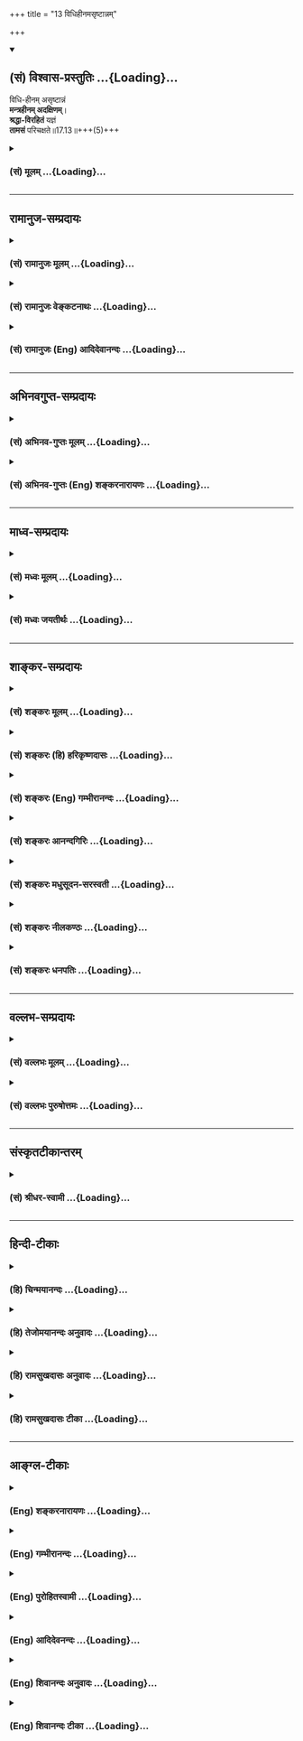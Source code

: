 +++
title = "13 विधिहीनमसृष्टान्नम्"

+++
<div class="js_include" newlevelforh1="2" title="(सं) विश्वास-प्रस्तुतिः" unfilled url="/purANam_vaiShNavam/mahAbhAratam/06-bhIShma-parva/03-bhagavad-gItA-parva/saMskRtam/vishvAsa-prastutiH/17_shraddhA-traya-vibhA/13_vidhihInamasRShTA.md">
<details open><summary><h2>(सं) विश्वास-प्रस्तुतिः ...{Loading}...</h2></summary>

विधि-हीनम् असृष्टान्नं  
**मन्त्रहीनम् अदक्षिणम्**।  
**श्रद्धा-विरहितं** यज्ञं  
**तामसं** परिचक्षते॥17.13॥+++(5)+++
</details>
</div>
<div class="js_include collapsed" newlevelforh1="3" title="(सं) मूलम्" unfilled url="/purANam_vaiShNavam/mahAbhAratam/06-bhIShma-parva/03-bhagavad-gItA-parva/saMskRtam/mUlam/17_shraddhA-traya-vibhA/13_vidhihInamasRShTA.md">
<details><summary><h3>(सं) मूलम् ...{Loading}...</h3></summary>

विधिहीनमसृष्टान्नं मन्त्रहीनमदक्षिणम्।  
श्रद्धाविरहितं यज्ञं तामसं परिचक्षते।।17.13।।
</details>
</div>


_________________
## रामानुज-सम्प्रदायः
<div class="js_include collapsed" newlevelforh1="3" title="(सं) रामानुजः मूलम्" unfilled url="/purANam_vaiShNavam/mahAbhAratam/06-bhIShma-parva/03-bhagavad-gItA-parva/saMskRtam/rAmAnujaH/mUlam/17_shraddhA-traya-vibhA/13_vidhihInamasRShTA.md">
<details><summary><h3>(सं) रामानुजः मूलम् ...{Loading}...</h3></summary>

।।17.13।।**विधिहीनं** ब्राह्मणोक्तविधिहीनं सदाचारयुक्तैः विधिविद्भिः
ब्राह्मणैः यजस्य इति उक्तिहीनम् इत्यर्थः। **असृष्टान्नम्**
अचोदितद्रव्यम्। **मन्त्रहीनम् अदक्षिणं श्रद्धाविरहितं** च **यज्ञं तामसं
परिचक्षते। अथ तपसो गुणतः त्रैविध्यं वक्तुं तस्य शरीरवाङ्मनोभिः
निष्पाद्यतया तत्स्वरूपभेदं तावद् आह --**

</details>
</div>
<div class="js_include collapsed" newlevelforh1="3" title="(सं) रामानुजः वेङ्कटनाथः" unfilled url="/purANam_vaiShNavam/mahAbhAratam/06-bhIShma-parva/03-bhagavad-gItA-parva/saMskRtam/rAmAnujaH/venkaTanAthaH/17_shraddhA-traya-vibhA/13_vidhihInamasRShTA.md">
<details><summary><h3>(सं) रामानुजः वेङ्कटनाथः ...{Loading}...</h3></summary>

  
  
।।17.13।। असृष्टान्नत्वमन्त्रहीनत्वाद्युक्त्यैव
चोदितप्रकारविहीनत्वसिद्धेरत्रविधिहीनम् इत्ययथाशास्त्रत्वं न विवक्षितम्
अन्यस्य चावश्यापेक्षितस्य हानिरिह सूचयितुमुचितेत्यभिप्रायेणाऽऽह --
ब्राह्मणोक्तिहीनमिति। शास्त्रोदित एवार्थः सद्भिरनुशिष्टोऽनुष्ठेय
इतीममर्थं विवृणोति -- सदाचारेति। लोभातिशयाद्दक्षिणाया अप्यभावे
अन्नदानाभावस्य कैमुत्यसिद्धत्वात्अदक्षिणम्
इत्यनेनैवान्नादानादेरुपलक्षणात्
असृष्टशब्दस्वारस्याद्दोषातिशयख्यापनोपयोगाच्च। असृष्टान्नशब्देन
शूद्रप्रतिग्रहादिविवक्षामाहअचोदितद्रव्यमिति। यज्ञार्थं सृष्टमिह
सृष्टशब्देन विवक्षितम् न्यायागतमित्यर्थः। तदन्यदसृष्टं; यथा -- न
यज्ञार्थं धनं शूद्राद्विप्रो भिक्षेत धर्मवित्। यजमानो हि भिक्षित्वा
प्रेत्य चण्डालतां व्रजेत् इति।  
  

</details>
</div>
<div class="js_include collapsed" newlevelforh1="3" title="(सं) रामानुजः (Eng) आदिदेवानन्दः" unfilled url="/purANam_vaiShNavam/mahAbhAratam/06-bhIShma-parva/03-bhagavad-gItA-parva/saMskRtam/rAmAnujaH/english/AdidevAnandaH/17_shraddhA-traya-vibhA/13_vidhihInamasRShTA.md">
<details><summary><h3>(सं) रामानुजः (Eng) आदिदेवानन्दः ...{Loading}...</h3></summary>

17.13 They say that sacrifice is Tamasa, which is bereft of the authority of injunction of Brahmanas of learning and good conduct as 'Do this sacrifice,' which is 'Asrstanna' viz., which uses offerings
(materials) not sanctioned by the Sastras; which is performed without recitation of hymns; and which is bereft of gifts and faith. Now, to explain the threefold division of austerities according to their source in the Gunas, Sri Krsna describes their differences in respect of the body, speech and mind:

</details>
</div>


_________________
## अभिनवगुप्त-सम्प्रदायः
<div class="js_include collapsed" newlevelforh1="3" title="(सं) अभिनव-गुप्तः मूलम्" unfilled url="/purANam_vaiShNavam/mahAbhAratam/06-bhIShma-parva/03-bhagavad-gItA-parva/saMskRtam/abhinava-guptaH/mUlam/17_shraddhA-traya-vibhA/13_vidhihInamasRShTA.md">
<details><summary><h3>(सं) अभिनव-गुप्तः मूलम् ...{Loading}...</h3></summary>

।।17.11 -- 17.13।। अफलेत्यादि परिचक्षते इत्यन्तम्। मनः समाधाय
निश्चयेनानुसंधाय। दम्भार्थमपीति -- दंभः लोको +++(N लोके )+++ मामेवं -- विधं
जानीयादिति। विधिहीनमिति -- शास्त्रोक्तक्रियाविहीनम्
तदेवासृष्टान्नादिभिर्विशेषणैर्वितन्यते।

</details>
</div>
<div class="js_include collapsed" newlevelforh1="3" title="(सं) अभिनव-गुप्तः (Eng) शङ्करनारायणः" unfilled url="/purANam_vaiShNavam/mahAbhAratam/06-bhIShma-parva/03-bhagavad-gItA-parva/saMskRtam/abhinava-guptaH/english/shankaranArAyaNaH/17_shraddhA-traya-vibhA/13_vidhihInamasRShTA.md">
<details><summary><h3>(सं) अभिनव-गुप्तः (Eng) शङ्करनारायणः ...{Loading}...</h3></summary>

17.11-13 Aphala-etc. upto paricaksate. Stabilizing mind : by firmly
believing. Also for the sake of display etc. Display : an intention 'Let
the world take me to be of this natrue'. That which is devoid of
scriptural injunction : that which is devoid of rituals prescribed in
the scriptures. The same \[feature\] is elaborated by the attributives
'That in which no food is distributed' etc.

</details>
</div>


_________________
## माध्व-सम्प्रदायः
<div class="js_include collapsed" newlevelforh1="3" title="(सं) मध्वः मूलम्" unfilled url="/purANam_vaiShNavam/mahAbhAratam/06-bhIShma-parva/03-bhagavad-gItA-parva/saMskRtam/madhvaH/mUlam/17_shraddhA-traya-vibhA/13_vidhihInamasRShTA.md">
<details><summary><h3>(सं) मध्वः मूलम् ...{Loading}...</h3></summary>

।।17.13।। Sri Madhvacharya did not comment on this sloka.,

</details>
</div>
<div class="js_include collapsed" newlevelforh1="3" title="(सं) मध्वः जयतीर्थः" unfilled url="/purANam_vaiShNavam/mahAbhAratam/06-bhIShma-parva/03-bhagavad-gItA-parva/saMskRtam/madhvaH/jayatIrthaH/17_shraddhA-traya-vibhA/13_vidhihInamasRShTA.md">
<details><summary><h3>(सं) मध्वः जयतीर्थः ...{Loading}...</h3></summary>

।।17.13।। Sri Jayatirtha did not comment on this sloka.  
  

</details>
</div>


_________________
## शाङ्कर-सम्प्रदायः
<div class="js_include collapsed" newlevelforh1="3" title="(सं) शङ्करः मूलम्" unfilled url="/purANam_vaiShNavam/mahAbhAratam/06-bhIShma-parva/03-bhagavad-gItA-parva/saMskRtam/shankaraH/mUlam/17_shraddhA-traya-vibhA/13_vidhihInamasRShTA.md">
<details><summary><h3>(सं) शङ्करः मूलम् ...{Loading}...</h3></summary>

।।17.13।। --,**विधिहीनं** यथाचोदितविपरीतम्; **असृष्टान्नं**
ब्राह्मणेभ्यो न सृष्टं न दत्तम् अन्नं यस्मिन् यज्ञे सः असृष्टान्नः तम्
असृष्टान्नम्; मन्त्रहीनं मन्त्रतः स्वरतो वर्णतो वा वियुक्तं
**मन्त्रहीनम्; अदक्षिणम्** उक्तदक्षिणारहितम्; **श्रद्धाविरहितं यज्ञं
तामसं परिचक्षते** तमोनिर्वृत्तं कथयन्ति।। अथ इदानीं तपः त्रिविधम् उच्यते
--,

</details>
</div>
<div class="js_include collapsed" newlevelforh1="3" title="(सं) शङ्करः (हि) हरिकृष्णदासः" unfilled url="/purANam_vaiShNavam/mahAbhAratam/06-bhIShma-parva/03-bhagavad-gItA-parva/saMskRtam/shankaraH/hindI/harikRShNadAsaH/17_shraddhA-traya-vibhA/13_vidhihInamasRShTA.md">
<details><summary><h3>(सं) शङ्करः (हि) हरिकृष्णदासः ...{Loading}...</h3></summary>

।।17.13।। जो यज्ञ शास्त्रविधिसे रहित -- शास्त्रोक्त प्रकारसे विपरीत और
असृष्टान्न होता है अर्थात् जिस यज्ञमें ब्राह्मणोंको अन्न नहीं दिया जाता
तथा जो मन्त्रहीन -- मन्त्र; स्वर और वर्णसे रहित; एवं बतलायी हुई दक्षिणा
और श्रद्धासे भी रहित होता है; उस यज्ञको ( श्रेष्ठ पुरुष ) तामसी --
तमोगुणसे किया हुआ बतलाते हैं।

</details>
</div>
<div class="js_include collapsed" newlevelforh1="3" title="(सं) शङ्करः (Eng) गम्भीरानन्दः" unfilled url="/purANam_vaiShNavam/mahAbhAratam/06-bhIShma-parva/03-bhagavad-gItA-parva/saMskRtam/shankaraH/english/gambhIrAnandaH/17_shraddhA-traya-vibhA/13_vidhihInamasRShTA.md">
<details><summary><h3>(सं) शङ्करः (Eng) गम्भीरानन्दः ...{Loading}...</h3></summary>

17.13 Paricaksate, they delclare; that yajnam, sacrifice; as tamasam,
done through tamas; which is vidhi-hinam, contrary to injunction,
opposed to what is enjoined; asrstannam, in which food is not
distributed-a sacrifice in which food (annam) is not distributed
(asrstam) to Brahmanas; mantra-hinam, in which mantras are not used,
which is bereft of mantras, intonation and distinct pronunciation;
adaksinam, in which offerings are not made to priests as prescribed; and
which is sraddha-virahitam, devoid of faith. After that, now is being
stated the three kinds of austerity:

</details>
</div>
<div class="js_include collapsed" newlevelforh1="3" title="(सं) शङ्करः आनन्दगिरिः" unfilled url="/purANam_vaiShNavam/mahAbhAratam/06-bhIShma-parva/03-bhagavad-gItA-parva/saMskRtam/shankaraH/AnandagiriH/17_shraddhA-traya-vibhA/13_vidhihInamasRShTA.md">
<details><summary><h3>(सं) शङ्करः आनन्दगिरिः ...{Loading}...</h3></summary>

।।17.13।। तामसं यज्ञं हानार्थमेवोदाहरति -- **विधीति।**

</details>
</div>
<div class="js_include collapsed" newlevelforh1="3" title="(सं) शङ्करः मधुसूदन-सरस्वती" unfilled url="/purANam_vaiShNavam/mahAbhAratam/06-bhIShma-parva/03-bhagavad-gItA-parva/saMskRtam/shankaraH/madhusUdana-sarasvatI/17_shraddhA-traya-vibhA/13_vidhihInamasRShTA.md">
<details><summary><h3>(सं) शङ्करः मधुसूदन-सरस्वती ...{Loading}...</h3></summary>

।।17.13।। विधिहीनमिति। यथाशास्त्रबोधितविपरीतमन्नदानहीनं स्वरतो वर्णतश्च
मन्त्रहीनं यथोक्तदक्षिणाहीनमृत्विग्द्वेषादिना श्रद्धारहितं तामसं यज्ञं
परिचक्षते शिष्टाः। विधिहीनत्वाद्येकैकविशेषणः पञ्चविधः
सर्वविशेषणसमुच्चयेन चैकविध इति षट् द्वित्रिचतुर्विशेषणसमुच्चयेन च बहवो
भेदास्तामसयज्ञस्य ज्ञेयाः। राजसे यज्ञेऽन्तःकरणशुद्ध्यभावेऽपि
फलोत्पादकमपूर्वमस्ति यथाशास्त्रमनुष्ठानात्; तामसे
त्वयथाशास्त्रानुष्ठानान्न किमप्यपूर्वमस्तीत्यतिशयः।

</details>
</div>
<div class="js_include collapsed" newlevelforh1="3" title="(सं) शङ्करः नीलकण्ठः" unfilled url="/purANam_vaiShNavam/mahAbhAratam/06-bhIShma-parva/03-bhagavad-gItA-parva/saMskRtam/shankaraH/nIlakaNThaH/17_shraddhA-traya-vibhA/13_vidhihInamasRShTA.md">
<details><summary><h3>(सं) शङ्करः नीलकण्ठः ...{Loading}...</h3></summary>

।।17.13।। विधिहीनं शास्त्रोक्तविधिहीनम्। असृष्टं न दत्तमन्नं यस्मिन् तं
असृष्टान्नम्।

</details>
</div>
<div class="js_include collapsed" newlevelforh1="3" title="(सं) शङ्करः धनपतिः" unfilled url="/purANam_vaiShNavam/mahAbhAratam/06-bhIShma-parva/03-bhagavad-gItA-parva/saMskRtam/shankaraH/dhanapatiH/17_shraddhA-traya-vibhA/13_vidhihInamasRShTA.md">
<details><summary><h3>(सं) शङ्करः धनपतिः ...{Loading}...</h3></summary>

।।17.13।। एवं फलाभिसंधिपूर्वकमनुष्ठीयमानत्वात् चित्तशुद्य्धजनकत्वेऽपि
यथाशास्त्रमनुष्ठीयमानत्वात् स्वर्गादिफलोत्पादकं लोके
धार्मिकत्वाख्यातिकरं च राजसयज्ञमुक्त्वा
दृष्टादृष्टफलशून्यमयथाशास्त्रमनुष्ठीयमानं सर्वथा हेयं तामसं यज्ञमाह --
विधिहीनं यथाचोदितविपरीतं शास्त्रोक्तविधितो विपर्ययेणानुष्ठीयमानं;
असृष्टान्नं ब्राह्मणेभ्यो न सृष्टं न निष्पादितमन्नं यस्मिस्तं;
मन्त्रहीनं स्वरतो वर्णतश्च मन्त्रैर्वियुक्तं; मन्त्रैर्वियुक्तं;
अदक्षिणं यथोक्तदक्षिणावर्जितं श्रद्धया भक्त्यास्तिक्यलक्षणया विरहितं
यज्ञं तामसं परिचक्षते शिष्टाः कथयन्ति।

</details>
</div>


_________________
## वल्लभ-सम्प्रदायः
<div class="js_include collapsed" newlevelforh1="3" title="(सं) वल्लभः मूलम्" unfilled url="/purANam_vaiShNavam/mahAbhAratam/06-bhIShma-parva/03-bhagavad-gItA-parva/saMskRtam/vallabhaH/mUlam/17_shraddhA-traya-vibhA/13_vidhihInamasRShTA.md">
<details><summary><h3>(सं) वल्लभः मूलम् ...{Loading}...</h3></summary>

।।17.13।। Sri Vallabhacharya did not comment on this sloka.

</details>
</div>
<div class="js_include collapsed" newlevelforh1="3" title="(सं) वल्लभः पुरुषोत्तमः" unfilled url="/purANam_vaiShNavam/mahAbhAratam/06-bhIShma-parva/03-bhagavad-gItA-parva/saMskRtam/vallabhaH/puruShottamaH/17_shraddhA-traya-vibhA/13_vidhihInamasRShTA.md">
<details><summary><h3>(सं) वल्लभः पुरुषोत्तमः ...{Loading}...</h3></summary>

  
  
।।17.13।। तामसमाह -- विधिहीनमिति। वेदोक्तविधिरहितम्; असृष्टान्नं
पात्रान्नरहितं; मन्त्रैर्देवताह्वानादिरूपैर्हीनं शून्यम्; अदक्षिणं
वैधदक्षिणारहितं; श्रद्धया आदरेण विरहितं शून्यं यज्ञं तामसं परिचक्षते
कथयन्ति महान्त इति शेषः।  
  

</details>
</div>


_________________
## संस्कृतटीकान्तरम्
<div class="js_include collapsed" newlevelforh1="3" title="(सं) श्रीधर-स्वामी" unfilled url="/purANam_vaiShNavam/mahAbhAratam/06-bhIShma-parva/03-bhagavad-gItA-parva/saMskRtam/shrIdhara-svAmI/17_shraddhA-traya-vibhA/13_vidhihInamasRShTA.md">
<details><summary><h3>(सं) श्रीधर-स्वामी ...{Loading}...</h3></summary>

।।17.13।। तामसं यज्ञमाह **-- विधिहीनमिति।** विधिहीनं
शास्त्रोक्तविधिशून्यम्। असृष्टान्नं ब्राह्मणादिभ्यो न सृष्टं न
निष्पादितमन्नं यस्मिंस्तम्। मन्त्रहीनं यथोक्तदक्षिणारहितं च
श्रद्धाशून्यं यज्ञं तामसं परिचक्षते कथयन्ति शिष्टाः।

</details>
</div>


_________________
## हिन्दी-टीकाः
<div class="js_include collapsed" newlevelforh1="3" title="(हि) चिन्मयानन्दः" unfilled url="/purANam_vaiShNavam/mahAbhAratam/06-bhIShma-parva/03-bhagavad-gItA-parva/hindI/chinmayAnandaH/17_shraddhA-traya-vibhA/13_vidhihInamasRShTA.md">
<details><summary><h3>(हि) चिन्मयानन्दः ...{Loading}...</h3></summary>

।।17.13।। इस श्लोक में कथित प्रकार से किया हुआ यज्ञ न यज्ञकर्ता के लिए
सुखवर्धक सिद्ध होता है और न समाज के अन्य लोगों के लिए लाभदायक। अन्नदान
रहित धर्मशास्त्र की भाषा में; हमारे जीवन की मूलभूत आवश्यकताओं को अन्न
शब्द के द्वारा सूचित किया जाता है। आधुनिक काल की भाषा में भोजनवस्त्रऔर
गृह के द्वारा उन्हें इंगित किया जाता है। मनुष्य का कर्तव्य है कि वह अपने
पास उपलब्ध वस्तुओं का दान उन लोगों को दें; जिन्हें उनकी आवश्यकता होती
है। ऐसा दान प्रेम के बिना कभी संभव ही नहीं हो सकता। तमोगुणी पुरुष यज्ञ
कर्म के अनुष्ठान में भी शास्त्रोक्त दान नहीं करता है। कर्मकाण्ड के
अनुष्ठान में मन्त्रों का उच्चारण तथा शिक्षित पुरोहितों को दक्षिणा देना
आवश्यक होता है; परन्तु तमोगुणी पुरुष इन सब नियमों की ओर ध्यान ही नहीं
देता है। अत उसके द्वारा अनुष्ठित यज्ञ तामस कहलाता है। अगले तीन श्लोकों
में तप के वास्तविक स्वरूप को दर्शाकर; तत्पश्चात् गुण भेद से त्रिविध तपों
का वर्णन किया गया है

</details>
</div>
<div class="js_include collapsed" newlevelforh1="3" title="(हि) तेजोमयानन्दः अनुवादः" unfilled url="/purANam_vaiShNavam/mahAbhAratam/06-bhIShma-parva/03-bhagavad-gItA-parva/hindI/tejomayAnandaH/anuvAdaH/17_shraddhA-traya-vibhA/13_vidhihInamasRShTA.md">
<details><summary><h3>(हि) तेजोमयानन्दः अनुवादः ...{Loading}...</h3></summary>

।।17.13।। शास्त्रविधि से रहित, अन्नदान से रहित, बिना मन्त्रों, बिना
दक्षिणा और बिना श्रद्धा के किये हुए यज्ञ को तामस यज्ञ कहते हैं।।

</details>
</div>
<div class="js_include collapsed" newlevelforh1="3" title="(हि) रामसुखदासः अनुवादः" unfilled url="/purANam_vaiShNavam/mahAbhAratam/06-bhIShma-parva/03-bhagavad-gItA-parva/hindI/rAmasukhadAsaH/anuvAdaH/17_shraddhA-traya-vibhA/13_vidhihInamasRShTA.md">
<details><summary><h3>(हि) रामसुखदासः अनुवादः ...{Loading}...</h3></summary>

।।17.13।। शास्त्रविधिसे हीन, अन्न-दानसे रहित, बिना मन्त्रोंके, बिना
दक्षिणाके और बिना श्रद्धाके किये जानेवाले यज्ञको तामस यज्ञ कहते हैं।

</details>
</div>
<div class="js_include collapsed" newlevelforh1="3" title="(हि) रामसुखदासः टीका" unfilled url="/purANam_vaiShNavam/mahAbhAratam/06-bhIShma-parva/03-bhagavad-gItA-parva/hindI/rAmasukhadAsaH/TIkA/17_shraddhA-traya-vibhA/13_vidhihInamasRShTA.md">
<details><summary><h3>(हि) रामसुखदासः टीका ...{Loading}...</h3></summary>

।।17.13।।***व्याख्या --***  **विधिहीनम् --** अलगअलग यज्ञोंकी अलगअलग
विधियाँ होती हैं और उसके अनुसार यज्ञकुण्ड; स्रुवा आदि पात्र; बैठनेकी
दिशा; आसन आदिका विचार होता है। अलगअलग देवताओंकी अलगअलग सामग्री होती है
जैसे -- देवीके यज्ञमें लाल वस्त्र और लाल सामग्री होती है। परन्तु तामस
यज्ञमें इन विधियोंका पालन नहीं होता; प्रत्युत उपेक्षापूर्वक विधिका त्याग
होता है।**असृष्टान्नम् --** तामस मनुष्य जो द्रव्ययज्ञ करते हैं; उसमें
ब्राह्मणादिको अन्नदान नहीं किया जाता। तामस मनुष्योंका यह भाव रहता है कि
मुफ्तमें रोटी मिलनेसे वे आलसी हो जायेंगे; कामधंधा नहीं
करेंगे।**मन्त्रहीनम् --** वेदोंमें और वेदानुकूल शास्त्रोंमें कहे हुए
मन्त्रोंसे ही द्रव्ययज्ञ किया जाता है। परन्तु तामस यज्ञमें वैदिक तथा
शास्त्रीय मन्त्रोंसे यज्ञ नहीं किया जाता। कारण कि तामस पुरुषोंका यह भाव
रहता है कि आहुति देनेमात्रसे यज्ञ हो जाता है; सुगन्ध हो जाती है; गंदे
परमाणु नष्ट हो जाते हैं; फिर मन्त्रोंकी क्या जरूरत है आदि।**अदक्षिणम्
--** तामस यज्ञमें दान नहीं किया जाता। कारण कि तामस पुरुषोंका यह भाव रहता
है कि हमने यज्ञमें आहुति दे दी और ब्राह्मणोंको अच्छी तरहसे भोजन करा
दिया; अब उनको दक्षिणा देनेकी क्या जरूरत रही यदि हम उनको दक्षिणा देंगे तो
वे आलसीप्रमादी हो जायँगे; पुरुषार्थहीन हो जायँगे; जिससे दुनियामें बेकारी
फैलेगी दूसरी बात; जिन ब्राह्मणोंको दक्षिणा मिलती है; वे कुछ कमाते ही
नहीं; इसलिये वे पृथ्वीपर भाररूप रहते हैं; इत्यादि। वे तामस मनुष्य यह
नहीं सोचते कि ब्राह्मणादिको अन्नदान; दक्षिणा आदि न देनेसे वे तो प्रमादी
बनें; चाहे न बनें पर शास्त्रविधिका; अपने कर्तव्यकर्मका त्याग करनेसे हम
तो प्रमादी बन ही गये  
  
**श्रद्धाविरहितं यज्ञं तामसं परिचक्षते --** अग्निमें आहुति देनेके
विषयमें तामस मनुष्योंका यह भाव रहता है कि अन्न; घी; जौ; चावल; नारियल;
छुहारा आदि तो मनुष्यके निर्वाहके कामकी चीजें हैं। ऐसी चीजोंको अग्निमें
फूँक देना कितनी मूर्खता है **(टिप्पणी प₀ 849.1)** अपनी प्रसिद्धि;
मानबड़ाईके लिये वे यज्ञ करते भी हैं तो बिना शास्त्रविधिके; बिना
अन्नदानके; बिना मन्त्रोंके और बिना दक्षिणाके करते हैं। उनकी शास्त्रोंपर;
शास्त्रोक्त मन्त्रोंपर और उनमें बतायी हुई विधियोंपर तथा शास्त्रोक्त
विधिपूर्वक की गयी यज्ञकी क्रियापर और उसके पारलौकिक फलपर भी
श्रद्धाविश्वास नहीं होते। कारण कि उनमें मूढ़ता होती है। उनमें अपनी तो
अक्ल होती नहीं और दूसरा कोई समझा दे तो उसे मानते नहीं।  
  
इस तामस यज्ञमें **यः शास्त्रविधिमुत्सृज्य वर्तते कामकारतः** (गीता 16।
23) और **अश्रद्धया हुतं दत्तं तपस्तप्तं कृतं च यत्** (गीता 17। 28) -- ये
दोनों भाव होते हैं। अतः वे इहलोक और परलोकका जो फल चाहते हैं; वह उनको
नहीं मिलता -- **न सिद्धिमवाप्नोति न सुखं न परां गतिम्; न च तत्प्रेत्य नो
इह।** तात्पर्य है कि उनको उपेक्षापूर्वक किये गये शुभकर्मोंका इच्छित फल
तो नहीं मिलेगा; पर अशुभकर्मोंका फल (अधोगति) तो मिलेगा ही -- **अधो
गच्छन्ति तामसाः** (14। 18)। कारण कि अशुभ फलमें अश्रद्धा ही हेतु है और वे
अश्रद्धापूर्वक ही शास्त्रविरुद्ध आचरण करते हैं अतः इसका दण्ड तो उनको
मिलेगा ही। इन यज्ञोंमें कर्ता; ज्ञान; क्रिया; धृति; बुद्धि; सङ्ग;
शास्त्र; खानपान आदि यदि सात्त्विक होंगे; तो वह यज्ञ सात्त्विक हो जायगा
यदि राजस होंगे; तो वह यज्ञ राजस हो जायगा और यदि तामस होंगे; तो वह
यज्ञ,तामस हो जायगा।  
  
***सम्बन्ध --***  ग्यारहवें; बारहवें और तेरहवें श्लोकमें क्रमशः
सात्त्विक; राजस और तामस यज्ञका वर्णन करके अब आगेके तीन श्लोकोंमें क्रमशः
शारीरिक; वाचिक और मानसिक तपका वर्णन करते हैं (जिसका सात्त्विक; राजस और
तामसभेद आगे करेंगे)।

</details>
</div>


_________________
## आङ्ग्ल-टीकाः
<div class="js_include collapsed" newlevelforh1="3" title="(Eng) शङ्करनारायणः" unfilled url="/purANam_vaiShNavam/mahAbhAratam/06-bhIShma-parva/03-bhagavad-gItA-parva/english/shankaranArAyaNaH/17_shraddhA-traya-vibhA/13_vidhihInamasRShTA.md">
<details><summary><h3>(Eng) शङ्करनारायणः ...{Loading}...</h3></summary>

17.13. That sacrifice they declare to be of the Tamas (Strand) which is devoid of scriptural injunction, in which there is no \[recitation of\]
Vedic hymns, where no food and \[sacrifical\] fee are distributed, and which is totally devoid of faith.

</details>
</div>
<div class="js_include collapsed" newlevelforh1="3" title="(Eng) गम्भीरानन्दः" unfilled url="/purANam_vaiShNavam/mahAbhAratam/06-bhIShma-parva/03-bhagavad-gItA-parva/english/gambhIrAnandaH/17_shraddhA-traya-vibhA/13_vidhihInamasRShTA.md">
<details><summary><h3>(Eng) गम्भीरानन्दः ...{Loading}...</h3></summary>

17.13 They declare that sacrifice as 'done through tamas' which is contrary to injunction, in which food is not distributed, in which mantras are not used, in which offerings are not made to priests, and which is devoid of faith.

</details>
</div>
<div class="js_include collapsed" newlevelforh1="3" title="(Eng) पुरोहितस्वामी" unfilled url="/purANam_vaiShNavam/mahAbhAratam/06-bhIShma-parva/03-bhagavad-gItA-parva/english/purohitasvAmI/17_shraddhA-traya-vibhA/13_vidhihInamasRShTA.md">
<details><summary><h3>(Eng) पुरोहितस्वामी ...{Loading}...</h3></summary>

17.13 Sacrifice that is contrary to scriptural command, that is unaccompanied by prayers or gifts of food or money, and is without faith
- that is the product of Ignorance.

</details>
</div>
<div class="js_include collapsed" newlevelforh1="3" title="(Eng) आदिदेवनन्दः" unfilled url="/purANam_vaiShNavam/mahAbhAratam/06-bhIShma-parva/03-bhagavad-gItA-parva/english/AdidevanandaH/17_shraddhA-traya-vibhA/13_vidhihInamasRShTA.md">
<details><summary><h3>(Eng) आदिदेवनन्दः ...{Loading}...</h3></summary>

17.13 That sacrifice which is bereft of authority, which uses offerings not sanctioned by the Sastras, which is performed without recitation of hymns and bereft of gifts and faith - that, they say, is marked by Tamas.

</details>
</div>
<div class="js_include collapsed" newlevelforh1="3" title="(Eng) शिवानन्दः अनुवादः" unfilled url="/purANam_vaiShNavam/mahAbhAratam/06-bhIShma-parva/03-bhagavad-gItA-parva/english/shivAnandaH/anuvAdaH/17_shraddhA-traya-vibhA/13_vidhihInamasRShTA.md">
<details><summary><h3>(Eng) शिवानन्दः अनुवादः ...{Loading}...</h3></summary>

17.13 They declare that sacrifice to be Tamasic which is contrary to the ordinances of the scriptures, in which no food is distributed, which is devoid of Mantras, gifts and faith.

</details>
</div>
<div class="js_include collapsed" newlevelforh1="3" title="(Eng) शिवानन्दः टीका" unfilled url="/purANam_vaiShNavam/mahAbhAratam/06-bhIShma-parva/03-bhagavad-gItA-parva/english/shivAnandaH/TIkA/17_shraddhA-traya-vibhA/13_vidhihInamasRShTA.md">
<details><summary><h3>(Eng) शिवानन्दः टीका ...{Loading}...</h3></summary>

17.13 विधिहीनम् without keeping to ordinance; असृष्टान्नम् in which no food is distributed; मन्त्रहीनम् which is devoid of Mantras; अदक्षिणम्
which is devoid of gifts; श्रद्धाविरहितम् which is devoid of faith;
यज्ञम् sacrifice; तामसम् Tamasic; परिचक्षते (they) declare.Commentary A sacrifice performed by a Tamasic man is never guided by any consideration for the prescribed rites or incantation. You will find every irregularity in this sacrifice. No food is distributed. No fees which are prescribed in the scriptures are given to the priests. The Mantras are not changed properly. The hymns recited are defective in utterance and accent. Sometimes there is no recitation at all. There is no faith. A man who performs such a sacrifice does not get any merit.

</details>
</div>
